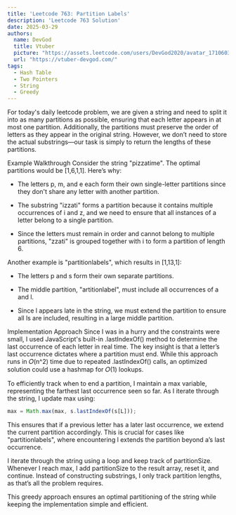 ```yaml
---
title: 'Leetcode 763: Partition Labels'
description: 'Leetcode 763 Solution'
date: 2025-03-29
authors:
  name: DevGod
  title: Vtuber
  picture: "https://assets.leetcode.com/users/DevGod2020/avatar_1710603076.png"
  url: "https://vtuber-devgod.com/"
tags:
  - Hash Table
  - Two Pointers
  - String
  - Greedy
---
```


For today's daily leetcode problem, we are given a string and need to split it into as many partitions as possible, ensuring that each letter appears in at most one partition. Additionally, the partitions must preserve the order of letters as they appear in the original string. However, we don’t need to store the actual substrings—our task is simply to return the lengths of these partitions.

Example Walkthrough
Consider the string "pizzatime". The optimal partitions would be [1,6,1,1]. Here’s why:

* The letters p, m, and e each form their own single-letter partitions since they don't share any letter with another partition.

* The substring "izzati" forms a partition because it contains multiple occurrences of i and z, and we need to ensure that all instances of a letter belong to a single partition.

* Since the letters must remain in order and cannot belong to multiple partitions, "zzati" is grouped together with i to form a partition of length 6.

Another example is "partitionlabels", which results in [1,13,1]:

* The letters p and s form their own separate partitions.

* The middle partition, "artitionlabel", must include all occurrences of a and l.

* Since l appears late in the string, we must extend the partition to ensure all ls are included, resulting in a large middle partition.

Implementation Approach
Since I was in a hurry and the constraints were small, I used JavaScript's built-in .lastIndexOf() method to determine the last occurrence of each letter in real time. The key insight is that a letter’s last occurrence dictates where a partition must end. While this approach runs in 𝑂(n^2) time due to repeated .lastIndexOf() calls, an optimized solution could use a hashmap for 𝑂(1) lookups.

To efficiently track when to end a partition, I maintain a max variable, representing the farthest last occurrence seen so far. As I iterate through the string, I update max using:

```js
max = Math.max(max, s.lastIndexOf(s[L]));
```

This ensures that if a previous letter has a later last occurrence, we extend the current partition accordingly. This is crucial for cases like "partitionlabels", where encountering l extends the partition beyond a’s last occurrence.

I iterate through the string using a loop and keep track of partitionSize. Whenever I reach max, I add partitionSize to the result array, reset it, and continue. Instead of constructing substrings, I only track partition lengths, as that’s all the problem requires.

This greedy approach ensures an optimal partitioning of the string while keeping the implementation simple and efficient.


